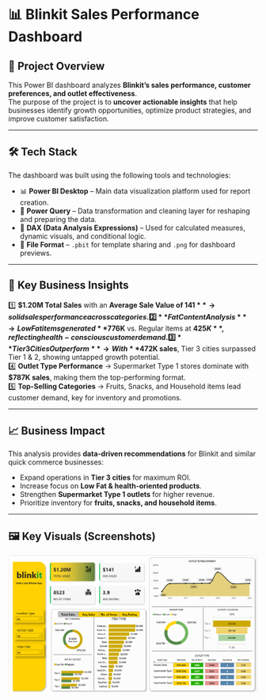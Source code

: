 # 📊 Blinkit Sales Performance Dashboard  

## 📝 Project Overview  
This Power BI dashboard analyzes **Blinkit’s sales performance, customer preferences, and outlet effectiveness**.  
The purpose of the project is to **uncover actionable insights** that help businesses identify growth opportunities, optimize product strategies, and improve customer satisfaction.  

---

## 🛠️ Tech Stack  

The dashboard was built using the following tools and technologies:  

- 📊 **Power BI Desktop** – Main data visualization platform used for report creation.  
- 📂 **Power Query** – Data transformation and cleaning layer for reshaping and preparing the data.  
- 🧠 **DAX (Data Analysis Expressions)** – Used for calculated measures, dynamic visuals, and conditional logic.  
- 📁 **File Format** – `.pbit` for template sharing and `.png` for dashboard previews.
  
---

## 🚀 Key Business Insights  
1️⃣ **$1.20M Total Sales** with an **Average Sale Value of $141** → solid sales performance across categories.  
2️⃣ **Fat Content Analysis** → Low Fat items generated **$776K** vs. Regular items at **$425K**, reflecting health-conscious customer demand.  
3️⃣ **Tier 3 Cities Outperform** → With **$472K sales**, Tier 3 cities surpassed Tier 1 & 2, showing untapped growth potential.  
4️⃣ **Outlet Type Performance** → Supermarket Type 1 stores dominate with **$787K sales**, making them the top-performing format.  
5️⃣ **Top-Selling Categories** → Fruits, Snacks, and Household items lead customer demand, key for inventory and promotions.  

---

## 📈 Business Impact  
This analysis provides **data-driven recommendations** for Blinkit and similar quick commerce businesses:  
- Expand operations in **Tier 3 cities** for maximum ROI.  
- Increase focus on **Low Fat & health-oriented products**.  
- Strengthen **Supermarket Type 1 outlets** for higher revenue.  
- Prioritize inventory for **fruits, snacks, and household items**.  

---

## 🖼️ Key Visuals (Screenshots)  
  ![Dashboard Preview](https://github.com/devrahul24/Blinkit-Sales-Performance-Dashboard/blob/main/Snapshot%20of%20dashboard.png)
